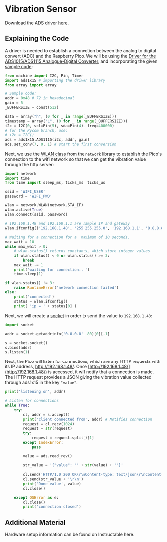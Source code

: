 # Vibration Sensor
Download the ADS driver [here](https://github.com/robert-hh/ads1x15).

## Explaining the Code
A driver is needed to establish a connection between the analog to digital convert (ADC) and the Raspberry Pico. We will  be using the [Driver for the ADS1015/ADS1115 Analogue-Digital Converter](https://github.com/robert-hh/ads1x15), and incorporating the given [sample code](https://github.com/robert-hh/ads1x15#sample-code):
```python
from machine import I2C, Pin, Timer
import ads1x15 # importing the driver library
from array import array

# Sample code:
addr = 0x48 # 72 in hexadecimal
gain = 5
_BUFFERSIZE = const(512)

data = array("h", (0 for _ in range(_BUFFERSIZE)))
timestamp = array("L", (0 for _ in range(_BUFFERSIZE)))
i2c = I2C(0, scl=Pin(5), sda=Pin(4), freq=400000)
# for the Pycom branch, use:
# i2c = I2C()
ads = ads1x15.ADS1115(i2c, addr, gain)
ads.set_conv(7, 0, 1) # start the first conversion
```

Next, we use the [WLAN class](https://docs.micropython.org/en/latest/library/network.WLAN.html) from the `network` library to establish the Pico's connection to the wifi network so that we can get the vibration value through the http server:

```python
import network
import time
from time import sleep_ms, ticks_ms, ticks_us

ssid = 'WIFI_USER'
password = 'WIFI_PWD'

wlan = network.WLAN(network.STA_IF)
wlan.active(True)
wlan.connect(ssid, password)

# 192.168.1.48 and 192.168.1.1 are sample IP and gateway
wlan.ifconfig(('192.168.1.48', '255.255.255.0', '192.168.1.1', '8.8.8.8'))

# Waiting for a connection for a  maximum of 10 seconds.
max_wait = 10
while max_wait > 0:
	# wlan.status() returns constants, which store integer values
    if wlan.status() < 0 or wlan.status() >= 3:
        break
    max_wait -= 1
    print('waiting for connection...')
    time.sleep(1)

if wlan.status() != 3:
    raise RuntimeError('network connection failed')
else:
    print('connected')
    status = wlan.ifconfig()
    print( 'ip = ' + status[0] )
```

Next, we will create a [socket](https://docs.python.org/3/library/socket.html) in order to send the value to `192.168.1.48`:

```python
import socket

addr = socket.getaddrinfo('0.0.0.0', 80)[0][-1]

s = socket.socket()
s.bind(addr)
s.listen(1)
```

Next, the Pico will listen for connections, which are any HTTP requests with its IP address, http://192.168.1.48/. Once [http://192.168.1.48/](http://192.168.1.48/) is accessed, it will notify that a connection is made. The HTTP request provides a JSON giving the vibration value collected through ads1x15 in the key `"value"`.

```python
print('listening on', addr)

# Listen for connections
while True:
    try:
        cl, addr = s.accept()
        print('client connected from', addr) # Notifies connection
        request = cl.recv(1024)
        request = str(request)
        try:
            request = request.split()[1]
        except IndexError:
            pass
        
        value = ads.read_rev()
        
        str_value = '{"value": "' + str(value) + '"}'
        
        cl.send('HTTP/1.0 200 OK\r\nContent-type: text/json\r\nContent-Length: ' + str(len(str_value)+2) + '\r\n\r\n')
        cl.send(str_value + '\r\n')
        print('Done value', value)
        cl.close()

    except OSError as e:
        cl.close()
        print('connection closed')
```
## Additional Material
Hardware setup information can be found on Instructable here.
